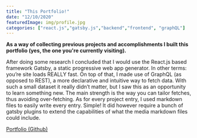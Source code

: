```yaml
---
title: "This Portfolio!​"
date: "12/10/2020"
featuredImage: img/profile.jpg
categories: ["react.js","gatsby.js","backend","frontend", "graphQL"]
---
```


**As a way of collecting previous projects and accomplishments I built this portfolio (yes, the one you're currently visiting).**

After doing some research I concluded that I would use the React.js based framework Gatsby, a static progressive web app generator. In other terms: you’re site loads REALLY fast. On top of that, I made use of GraphQL (as opposed to REST), a more declarative and intuitive way to fetch data. With such a small dataset it really didn’t matter, but I saw this as an opportunity to learn something new. The main strength is the way you can tailor fetches, thus avoiding over-fetching. As for every project entry, I used markdown files to easily write every entry. Simple! It did however require a bunch of gatsby plugins to extend the capabilities of what the media markdown files could include. 

[Portfolio (Github)](https://github.com/MangoGott/Portfolio/tree/local_portfolio)